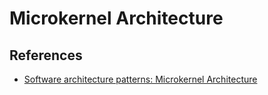 # Microkernel Architecture

## References

-   [Software architecture patterns: Microkernel Architecture](https://www.oreilly.com/ideas/software-architecture-patterns/page/4/microkernel-architecture)

